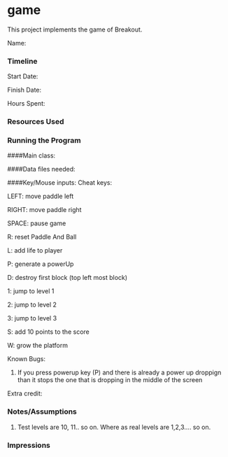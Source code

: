game
====

This project implements the game of Breakout.

Name: 

### Timeline

Start Date: 

Finish Date: 

Hours Spent:

### Resources Used


### Running the Program

####Main class:

####Data files needed: 

####Key/Mouse inputs:
Cheat keys:

LEFT: move paddle left 

RIGHT: move paddle right

SPACE: pause game

R: reset Paddle And Ball

L: add life to player

P: generate a powerUp

D: destroy first block (top left most block)

1: jump to level 1

2: jump to level 2

3: jump to level 3

S: add 10 points to the score

W: grow the platform


Known Bugs:

1. If you press powerup key (P) and there is already a power up droppign than it stops 
the one that is dropping in the middle of the screen

Extra credit:


### Notes/Assumptions

1. Test levels are 10, 11.. so on. Where as real levels are 
1,2,3.... so on.

### Impressions


